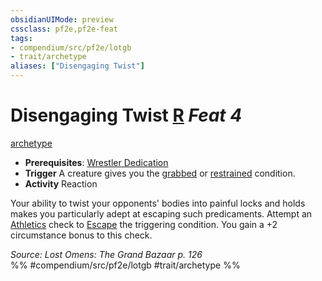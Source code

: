 ```yaml
---
obsidianUIMode: preview
cssclass: pf2e,pf2e-feat
tags:
- compendium/src/pf2e/lotgb
- trait/archetype
aliases: ["Disengaging Twist"]
---
```

# Disengaging Twist  [R](../../rules/core-rulebook/chapter-9-playing-the-game.md#Actions "Reaction") *Feat 4*  
[archetype](../../rules/traits/archetype.md)  

- **Prerequisites**: [Wrestler Dedication](wrestler-dedication-lotgb.md)
- **Trigger** A creature gives you the [grabbed](../../rules/conditions.md#Grabbed) or [restrained](../../rules/conditions.md#Restrained) condition.
- **Activity** Reaction

Your ability to twist your opponents' bodies into painful locks and holds makes you particularly adept at escaping such predicaments. Attempt an [Athletics](../skills.md#Athletics) check to [Escape](../../rules/actions/escape.md) the triggering condition. You gain a +2 circumstance bonus to this check.

*Source: Lost Omens: The Grand Bazaar p. 126*  
%% #compendium/src/pf2e/lotgb #trait/archetype %%